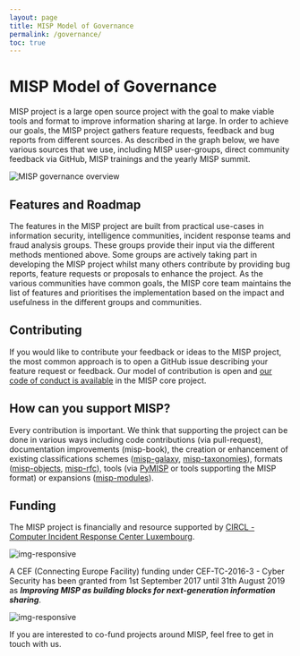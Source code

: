 ```yaml
---
layout: page
title: MISP Model of Governance
permalink: /governance/
toc: true
---
```


# MISP Model of Governance

MISP project is a large open source project with the goal to make viable tools and format to improve information sharing at large.
In order to achieve our goals, the MISP project gathers feature requests, feedback and bug reports from different sources. As described in the graph below,
we have various sources that we use, including MISP user-groups, direct community feedback via GitHub, MISP trainings and the yearly MISP summit.

![MISP governance overview](/img/governance.png "img-responsive")

## Features and Roadmap

The features in the MISP project are built from practical use-cases in information security, intelligence communities, incident response teams and fraud analysis groups.
These groups provide their input via the different methods mentioned above. Some groups are actively taking part in developing the MISP project whilst many others contribute by
providing bug reports, feature requests or proposals to enhance the project. As the various communities have common goals, the MISP core team maintains the list
of features and prioritises the implementation based on the impact and usefulness in the different groups and communities.

## Contributing

If you would like to contribute your feedback or ideas to the MISP project, the most common approach is to open a GitHub issue describing your feature request or
feedback. Our model of contribution is open and [our code of conduct is available](https://www.github.com/MISP/MISP/blob/2.4/code_of_conduct.md) in the MISP core project.

## How can you support MISP?

Every contribution is important. We think that supporting the project can be done in various ways including code contributions (via pull-request), documentation improvements (misp-book),
the creation or enhancement of existing classifications schemes ([misp-galaxy](https://github.com/MISP/misp-galaxy), [misp-taxonomies](https://github.com/MISP/misp-taxonomies)), formats ([misp-objects](https://github.com/MISP/misp-objects), [misp-rfc](https://github.com/MISP/misp-rfc)), tools (via [PyMISP](https://github.com/MISP/PyMISP) or tools supporting the MISP format) or expansions ([misp-modules](https://github.com/MISP/misp-modules)).

## Funding

The MISP project is financially and resource supported by [CIRCL - Computer Incident Response Center Luxembourg](https://www.circl.lu/).

![](/img/circl.png "img-responsive")

A CEF (Connecting Europe Facility) funding under CEF-TC-2016-3 - Cyber Security has been granted from 1st September 2017 until 31th August 2019 as ***Improving MISP as building blocks for next-generation information sharing***.

![](/img/cef.png "img-responsive")

If you are interested to co-fund projects around MISP, feel free to get in touch with us.

